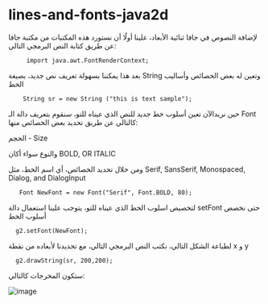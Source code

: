 # lines-and-fonts-java2d

لإضافة النصوص في جافا ثنائية الأبعاد، علينا أولًا أن نستورد هذه المكتبات من مكتبة جافا عن طريق كتابة النص البرمجي التالي:

         import java.awt.FontRenderContext;
         
         
بعد هذا يمكننا بسهولة تعريف نص جديد، بصيغة String وتعين له بعض الخصائص وأساليب الخط 


        String sr = new String ("this is text sample");
        
        
حين نريدالآن تعين أسلوب خط جديد للنص الذي عيناه للتو، سنقوم بتعريف دالة الـ Font كالتالي
عن طريق تحديد بعض الخصائص منها:



الحجم - Size



 والنوع سواء أكان BOLD, OR ITALIC
 
 
 
ومن خلال تحديد الخصائص، أي اسم الخط، مثل Serif, SansSerif, Monospaced, Dialog, and DialogInput 
       
       
       Font NewFont = new Font("Serif", Font.BOLD, 80);
       
       
       
لتخصيص اسلوب الخط الذي عيناه للتو، يتوجب علينا استعمال دالة setFont حتى نخصص أسلوب الخط


      g2.setFont(NewFont);
       
       
لطباعة الشكل التالي، نكتب النص البرمجي التالي، مع تحديدنا لأبعاده من نقطة x و y

      g2.drawString(sr, 200,200);
      
      
ستكون المخرجات كالتالي:


![image](https://user-images.githubusercontent.com/63984422/142727371-2034a971-37b7-4448-834c-21d8bf5595d2.png)



